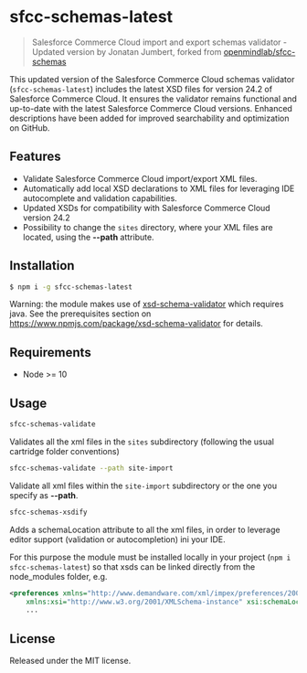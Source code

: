 # sfcc-schemas-latest

> Salesforce Commerce Cloud import and export schemas validator - Updated version by Jonatan Jumbert, forked from [openmindlab/sfcc-schemas](https://github.com/openmindlab/sfcc-schemas)

This updated version of the Salesforce Commerce Cloud schemas validator (`sfcc-schemas-latest`) includes the latest XSD files for version 24.2 of Salesforce Commerce Cloud. It ensures the validator remains functional and up-to-date with the latest Salesforce Commerce Cloud versions. Enhanced descriptions have been added for improved searchability and optimization on GitHub.

## Features

- Validate Salesforce Commerce Cloud import/export XML files.
- Automatically add local XSD declarations to XML files for leveraging IDE autocomplete and validation capabilities.
- Updated XSDs for compatibility with Salesforce Commerce Cloud version 24.2
- Possibility to change the `sites` directory, where your XML files are located, using the __--path__ attribute.

## Installation

```bash
$ npm i -g sfcc-schemas-latest
```
Warning: the module makes use of [xsd-schema-validator](https://www.npmjs.com/package/xsd-schema-validator) which requires java.
See the prerequisites section on https://www.npmjs.com/package/xsd-schema-validator for details.

## Requirements
* Node >= 10

## Usage

```bash
sfcc-schemas-validate
```
Validates all the xml files in the `sites` subdirectory (following the usual cartridge folder conventions)

```bash
sfcc-schemas-validate --path site-import
```
Validate all xml files within the `site-import` subdirectory or the one you specify as __--path__.

```bash
sfcc-schemas-xsdify
```
Adds a schemaLocation attribute to all the xml files, in order to leverage editor support (validation or autocompletion) ini your IDE.

For this purpose the module must be installed locally in your project (`npm i sfcc-schemas-latest`) so that xsds can be linked directly from the node_modules folder, e.g.

```xml
<preferences xmlns="http://www.demandware.com/xml/impex/preferences/2007-03-31" 
    xmlns:xsi="http://www.w3.org/2001/XMLSchema-instance" xsi:schemaLocation="http://www.demandware.com/xml/impex/preferences/2007-03-31 ../../../../node_modules/sfcc-schemas/xsd/preferences.xsd">
    ...
```

## License

Released under the MIT license.